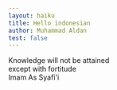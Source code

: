 ```yaml
---
layout: haiku
title: Hello indonesian
author: Muhammad Aldan
test: false
---
```


Knowledge will not be attained <br>
except with fortitude <br>
Imam As Syafi'i<br>
